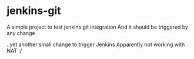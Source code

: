 # jenkins-git
A simple project to test jenkins git integration
And it should be triggered by any change

..yet another small change to trigger Jenkins
Apparently not working with NAT :/
